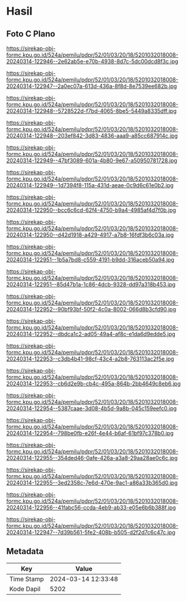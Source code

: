 # Hasil

## Foto C Plano

https://sirekap-obj-formc.kpu.go.id/524a/pemilu/pdpr/52/01/03/20/18/5201032018008-20240314-122946--2e62ab5e-e70b-4938-8d7c-5dc00dcd8f3c.jpg

https://sirekap-obj-formc.kpu.go.id/524a/pemilu/pdpr/52/01/03/20/18/5201032018008-20240314-122947--2a0ec07a-613d-436a-8f8d-8e7539ee682b.jpg

https://sirekap-obj-formc.kpu.go.id/524a/pemilu/pdpr/52/01/03/20/18/5201032018008-20240314-122948--5728522d-f7bd-4065-8be5-5449a8335dff.jpg

https://sirekap-obj-formc.kpu.go.id/524a/pemilu/pdpr/52/01/03/20/18/5201032018008-20240314-122948--203ef842-3d83-4836-aaa9-a85cc687914c.jpg

https://sirekap-obj-formc.kpu.go.id/524a/pemilu/pdpr/52/01/03/20/18/5201032018008-20240314-122949--47bf3089-601a-4b80-9e67-a50950781728.jpg

https://sirekap-obj-formc.kpu.go.id/524a/pemilu/pdpr/52/01/03/20/18/5201032018008-20240314-122949--1d7394f8-115a-431d-aeae-0c9d6c61e0b2.jpg

https://sirekap-obj-formc.kpu.go.id/524a/pemilu/pdpr/52/01/03/20/18/5201032018008-20240314-122950--bcc6c6cd-62f4-4750-b9a4-4985af4d7f0b.jpg

https://sirekap-obj-formc.kpu.go.id/524a/pemilu/pdpr/52/01/03/20/18/5201032018008-20240314-122950--d42d1918-a429-4917-a7b8-16fdf3b6c03a.jpg

https://sirekap-obj-formc.kpu.go.id/524a/pemilu/pdpr/52/01/03/20/18/5201032018008-20240314-122951--1b5a7bd8-c559-4191-b9dd-316aceb50a94.jpg

https://sirekap-obj-formc.kpu.go.id/524a/pemilu/pdpr/52/01/03/20/18/5201032018008-20240314-122951--85d47b1a-1c86-4dcb-9328-dd97a318b453.jpg

https://sirekap-obj-formc.kpu.go.id/524a/pemilu/pdpr/52/01/03/20/18/5201032018008-20240314-122952--90bf93bf-50f2-4c0a-8002-066d8b3cfd90.jpg

https://sirekap-obj-formc.kpu.go.id/524a/pemilu/pdpr/52/01/03/20/18/5201032018008-20240314-122952--dbdca1c2-ad05-49a4-af8c-e1da6d9edde5.jpg

https://sirekap-obj-formc.kpu.go.id/524a/pemilu/pdpr/52/01/03/20/18/5201032018008-20240314-122953--c3db4b41-98cf-43c4-a2b8-763113ac2f5e.jpg

https://sirekap-obj-formc.kpu.go.id/524a/pemilu/pdpr/52/01/03/20/18/5201032018008-20240314-122953--cb6d2e9b-cb4c-495a-864b-2bb4649c8eb6.jpg

https://sirekap-obj-formc.kpu.go.id/524a/pemilu/pdpr/52/01/03/20/18/5201032018008-20240314-122954--5387caae-3d08-4b5d-9a8b-045c159eefc0.jpg

https://sirekap-obj-formc.kpu.go.id/524a/pemilu/pdpr/52/01/03/20/18/5201032018008-20240314-122954--798be0fb-e26f-4e44-b6af-61bf97c378b0.jpg

https://sirekap-obj-formc.kpu.go.id/524a/pemilu/pdpr/52/01/03/20/18/5201032018008-20240314-122955--354ded46-0afe-426a-a3a8-29aa28ae0c6c.jpg

https://sirekap-obj-formc.kpu.go.id/524a/pemilu/pdpr/52/01/03/20/18/5201032018008-20240314-122955--3ed2358c-7e6d-470e-9ac1-a86a33b365d0.jpg

https://sirekap-obj-formc.kpu.go.id/524a/pemilu/pdpr/52/01/03/20/18/5201032018008-20240314-122956--41fabc56-ccda-4eb9-ab33-e05e6b6b388f.jpg

https://sirekap-obj-formc.kpu.go.id/524a/pemilu/pdpr/52/01/03/20/18/5201032018008-20240314-122947--7d39b561-5fe2-408b-b505-d2f2d7c6c47c.jpg


## Metadata

| Key        | Value               |
| ---------- | ------------------- |
| Time Stamp | 2024-03-14 12:33:48 |
| Kode Dapil | 5202                |



